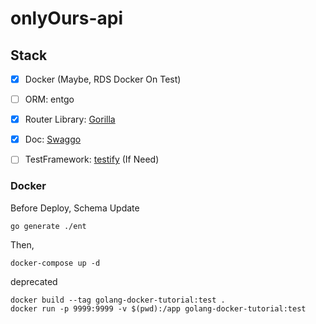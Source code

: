 # onlyOurs-api



## Stack
-[x] Docker (Maybe, RDS Docker On Test)  
-[ ] ORM: entgo  
-[x] Router Library: [Gorilla](https://github.com/gorilla/mux)  
-[x] Doc: [Swaggo](https://github.com/swaggo/swag)  
-[ ] TestFramework: [testify](https://github.com/stretchr/testify) (If Need)


### Docker
Before Deploy, Schema Update
```shell
go generate ./ent
```
Then,
```shell
docker-compose up -d
```

deprecated
```
docker build --tag golang-docker-tutorial:test .
docker run -p 9999:9999 -v $(pwd):/app golang-docker-tutorial:test
```
